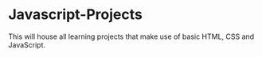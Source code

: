 # Javascript-Projects
This will house all learning projects that make use of basic HTML, CSS and JavaScript. 
